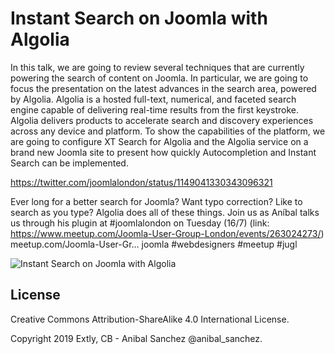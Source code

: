 # Instant Search on Joomla with Algolia

In this talk, we are going to review several techniques that are currently powering the search of content on Joomla. In particular, we are going to focus the presentation on the latest advances in the search area, powered by Algolia. Algolia is a hosted full-text, numerical, and faceted search engine capable of delivering real-time results from the first keystroke. Algolia delivers products to accelerate search and discovery experiences across any device and platform. To show the capabilities of the platform, we are going to configure XT Search for Algolia and the Algolia service on a brand new Joomla site to present how quickly Autocompletion and Instant Search can be implemented.

<https://twitter.com/joomlalondon/status/1149041330343096321>

Ever long for a better search for Joomla?  Want typo correction?  Like to search as you type?  Algolia does all of these things.  Join us as Aníbal talks us through his plugin at #joomlalondon on Tuesday (16/7) (link: https://www.meetup.com/Joomla-User-Group-London/events/263024273/) meetup.com/Joomla-User-Gr… joomla #webdesigners #meetup #jugl

![Instant Search on Joomla with Algolia](https://extly-tech.com/media/instant-search-on-joomla-with-algolia/images/its-search-only-better-720.jpg)

## License

Creative Commons Attribution-ShareAlike 4.0 International License.

Copyright 2019 Extly, CB - Anibal Sanchez @anibal_sanchez.

